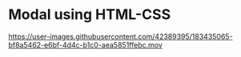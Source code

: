 # Modal using HTML-CSS


https://user-images.githubusercontent.com/42389395/183435065-bf8a5462-e6bf-4d4c-b1c0-aea5851ffebc.mov

